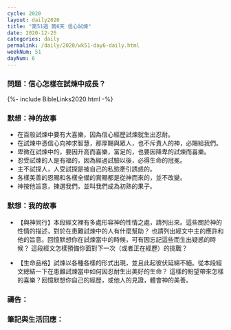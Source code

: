 ```yaml
---
cycle: 2020
layout: daily2020
title: "第51週 第6天 信心試煉"
date: 2020-12-26
categories: daily
permalink: /daily/2020/wk51-day6-daily.html
weekNum: 51
dayNum: 6
---
```


### 問題：信心怎樣在試煉中成長？

{%- include BibleLinks2020.html -%}

### 默想：神的故事 
+ 在百般試煉中要有大喜樂，因為信心經歷試煉就生出忍耐。
+ 在試煉中憑信心向神求智慧，那厚賜與眾人，也不斥責人的神，必賜給我們。
+ 卑微在試煉中的，要因升高而喜樂，富足的，也要因降卑的試煉而喜樂。
+ 忍受試煉的人是有福的，因為經過試驗以後，必得生命的冠冕。
+ 主不試探人，人受試探是被自己的私慾牽引誘惑的。
+ 各樣美善的恩賜和各樣全備的賞賜都是從神而來的，並不改變。
+ 神按他旨意，揀選我們，並叫我們成為初熟的果子。

### 默想：我的故事
+ 【與神同行】本段經文裡有多處形容神的性情之處，請列出來。這些關於神的性情的描述，對於在患難試煉中的人有什麼幫助？
也請列出經文中主的應許和他的旨意。回憶默想你在試煉當中的時候，可有因忘記這些而生出疑惑的時候？
這段經文怎樣預備你面對下一次（或者正在經歷）的挑戰？

+ 【生命品格】試煉以各種各樣的形式出現，並且此起彼伏延綿不絕。從本段經文總結一下在患難試煉當中如何因忍耐生出美好的生命？
這樣的盼望帶來怎樣的喜樂？回憶默想你自己的經歷，或他人的見證，體會神的美善。

### 禱告：

### 筆記與生活回應：
